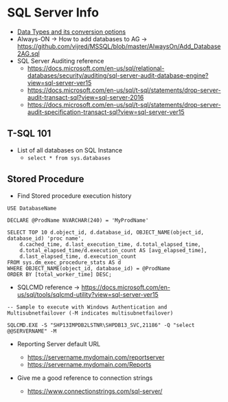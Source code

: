 SQL Server Info
===============


* [Data Types and its conversion options](https://docs.microsoft.com/en-us/sql/t-sql/functions/cast-and-convert-transact-sql?view=sql-server-ver15)
* Always-ON -> How to add databases to AG -> https://github.com/vijred/MSSQL/blob/master/AlwaysOn/Add_Database2AG.sql 
* SQL Server Auditing reference
    - https://docs.microsoft.com/en-us/sql/relational-databases/security/auditing/sql-server-audit-database-engine?view=sql-server-ver15
    - https://docs.microsoft.com/en-us/sql/t-sql/statements/drop-server-audit-transact-sql?view=sql-server-2016
    - https://docs.microsoft.com/en-us/sql/t-sql/statements/drop-server-audit-specification-transact-sql?view=sql-server-ver15



T-SQL 101
---------
* List of all databases on SQL Instance
    - `select * from sys.databases`


Stored Procedure
---------
* Find Stored procedure execution history 
```
USE DatabaseName

DECLARE @ProdName NVARCHAR(240) = 'MyProdName'

SELECT TOP 10 d.object_id, d.database_id, OBJECT_NAME(object_id, database_id) 'proc name',   
    d.cached_time, d.last_execution_time, d.total_elapsed_time,  
    d.total_elapsed_time/d.execution_count AS [avg_elapsed_time],  
    d.last_elapsed_time, d.execution_count  
FROM sys.dm_exec_procedure_stats AS d  
WHERE OBJECT_NAME(object_id, database_id) = @ProdName
ORDER BY [total_worker_time] DESC;  
``` 


* SQLCMD reference -> https://docs.microsoft.com/en-us/sql/tools/sqlcmd-utility?view=sql-server-ver15
```
-- Sample to execute with Windows Authentication and Multisubnetfailover (-M indicates multisubnetfailover)

SQLCMD.EXE -S "SHP13IMPDB2LSTNR\SHPDB13_SVC,21186" -Q "select @@SERVERNAME" -M 

```

* Reporting Server default URL
    - https://servername.mydomain.com/reportserver
    - https://servername.mydomain.com/Reports


* Give me a good reference to connection strings
    -   https://www.connectionstrings.com/sql-server/
